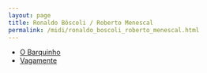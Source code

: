 ```yaml
---
layout: page
title: Ronaldo Bôscoli / Roberto Menescal
permalink: /midi/ronaldo_boscoli_roberto_menescal.html
---
```


* [O Barquinho](https://objectstorage.sa-saopaulo-1.oraclecloud.com/n/grwdgud0delr/b/victor3d.com.br/o/midi%2FO_Barquinho-1.mid)
* [Vagamente](https://objectstorage.sa-saopaulo-1.oraclecloud.com/n/grwdgud0delr/b/victor3d.com.br/o/midi%2FVagam.mid)